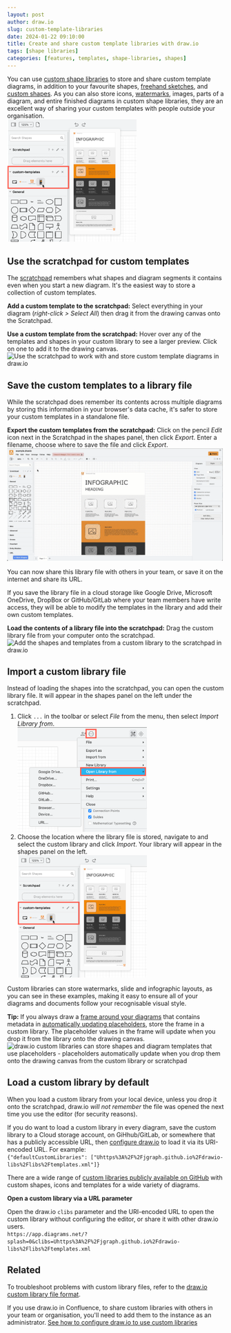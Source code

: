 ```yaml
---
layout: post
author: draw.io
slug: custom-template-libraries
date: 2024-01-22 09:10:00
title: Create and share custom template libraries with draw.io
tags: [shape libraries]
categories: [features, templates, shape-libraries, shapes]
---
```


You can use [custom shape libraries](/blog/custom-libraries.html) to store and share custom template diagrams, in addition to your favourite shapes, [freehand sketches](/blog/draw-infographics.html), and [custom shapes](/doc/faq/shape-complex-create-edit.html). As you can also store icons, [watermarks](/blog/watermark-diagrams.html), images, parts of a diagram, and entire finished diagrams in custom shape libraries, they are an excellent way of sharing your custom templates with people outside your organisation.
<br /><img src="/assets/img/blog/custom-templates-imported-library.png" style="width=100%;max-width:300px;height:auto;" alt="An imported custom library will appear in the shapes panel on the left in draw.io">

## Use the scratchpad for custom templates

The [scratchpad](/doc/faq/scratchpad.html) remembers what shapes and diagram segments it contains even when you start a new diagram. It's the easiest way to store a collection of custom templates. 

**Add a custom template to the scratchpad:** Select everything in your diagram (_right-click > Select All_) then drag it from the drawing canvas onto the Scratchpad.

**Use a custom template from the scratchpad:** Hover over any of the templates and shapes in your custom library to see a larger preview. Click on one to add it to the drawing canvas. 
<br /><img src="/assets/img/blog/custom-templates-scratchpad.gif" style="width=100%;max-width:500px;height:auto;" alt="Use the scratchpad to work with and store custom template diagrams in draw.io">

## Save the custom templates to a library file

While the scratchpad does remember its contents across multiple diagrams by storing this information in your browser's data cache, it's safer to store your custom templates in a standalone file.

**Export the custom templates from the scratchpad:** Click on the pencil _Edit_ icon next in the Scratchpad in the shapes panel, then click _Export_. Enter a filename, choose where to save the file and click _Export_. 
<br /><img src="/assets/img/blog/custom-templates-export-library.gif" style="width=100%;max-width:500px;height:auto;" alt="Export the scratchpad as a custom library file so you can share your custom templates with others">

You can now share this library file with others in your team, or save it on the internet and share its URL. 

If you save the library file in a cloud storage like Google Drive, Microsoft OneDrive, DropBox or GitHub/GitLab where your team members have write access, they will be able to modify the templates in the library and add their own custom templates.

**Load the contents of a library file into the scratchpad:** Drag the custom library file from your computer onto the scratchpad. 
<br /><img src="/assets/img/blog/custom-templates-import-library.gif" style="width=100%;max-width:500px;height:auto;" alt="Add the shapes and templates from a custom library to the scratchpad in draw.io">


## Import a custom library file

Instead of loading the shapes into the scratchpad, you can open the custom library file. It will appear in the shapes panel on the left under the scratchpad. 

1. Click ``...`` in the toolbar or select _File_ from the menu, then select _Import Library from_. 
<br /><img src="/assets/img/blog/custom-templates-import-library.png" style="width=100%;max-width:300px;height:auto;" alt="Open a custom shape library stored on your local device in draw.io">
1. Choose the location where the library file is stored, navigate to and select the custom library and click _Import_. Your library will appear in the shapes panel on the left. 
<br /><img src="/assets/img/blog/custom-templates-imported-library.png" style="width=100%;max-width:300px;height:auto;" alt="An imported custom library will appear in the shapes panel on the left in draw.io">

Custom libraries can store watermarks, slide and infographic layouts, as you can see in these examples, making it easy to ensure all of your diagrams and documents follow your recognisable visual style. 

**Tip:** If you always draw a [frame around your diagrams](/blog/background-pages-diagrams.html) that contains metadata in [automatically updating placeholders](/doc/faq/predefined-placeholders.html), store the frame in a custom library. The placeholder values in the frame will update when you drop it from the library onto the drawing canvas. 
<br /><img src="/assets/img/blog/custom-templates-with-placeholders.gif" style="width=100%;max-width:500px;height:auto;" alt="draw.io custom libraries can store shapes and diagram templates that use placeholders - placeholders automatically update when you drop them onto the drawing canvas from the custom library or scratchpad">

## Load a custom library by default

When you load a custom library from your local device, unless you drop it onto the scratchpad, draw.io _will not remember_ the file was opened the next time you use the editor (for security reasons). 

If you do want to load a custom library in every diagram, save the custom library to a Cloud storage account, on GiHhub/GitLab, or somewhere that has a publicly accessible URL, then [configure draw.io](/doc/faq/configure-diagram-editor.html) to load it via its URI-encoded URL. For example:
<br />``{"defaultCustomLibraries": ["Uhttps%3A%2F%2Fjgraph.github.io%2Fdrawio-libs%2Flibs%2Ftemplates.xml"]}``

There are a wide range of [custom libraries publicly available on GitHub](/blog/public-custom-libraries.html) with custom shapes, icons and templates for a wide variety of diagrams. 

**Open a custom library via a URL parameter**

Open the draw.io ``clibs`` parameter and the URI-encoded URL to open the custom library without configuring the editor, or share it with other draw.io users.
<br />``https://app.diagrams.net/?splash=0&clibs=Uhttps%3A%2F%2Fjgraph.github.io%2Fdrawio-libs%2Flibs%2Ftemplates.xml``

## Related

To troubleshoot problems with custom library files, refer to the [draw.io custom library file format](/doc/faq/format-custom-shape-library.html).

If you use draw.io in Confluence, to share custom libraries with others in your team or organisation, you'll need to add them to the instance as an administrator. [See how to configure draw.io to use custom libraries](/doc/faq/custom-libraries-confluence-cloud.html)